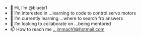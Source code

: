 - 👋 Hi, I’m @bluejx1
- 👀 I’m interested in ...learning to code to control servo motors
- 🌱 I’m currently learning ...where to search fro answers
- 💞️ I’m looking to collaborate on ...being mentored
- 📫 How to reach me ...jmmach1@hotmail.com

<!---
bluejx1/bluejx1 is a ✨ special ✨ repository because its `README.md` (this file) appears on your GitHub profile.
You can click the Preview link to take a look at your changes.
--->
